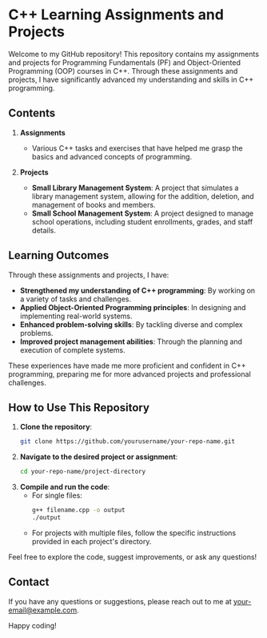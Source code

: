 # C++ Learning Assignments and Projects

Welcome to my GitHub repository! This repository contains my assignments and projects for Programming Fundamentals (PF) and Object-Oriented Programming (OOP) courses in C++. Through these assignments and projects, I have significantly advanced my understanding and skills in C++ programming.

## Contents

1. **Assignments**
    - Various C++ tasks and exercises that have helped me grasp the basics and advanced concepts of programming.

2. **Projects**
    - **Small Library Management System**: A project that simulates a library management system, allowing for the addition, deletion, and management of books and members.
    - **Small School Management System**: A project designed to manage school operations, including student enrollments, grades, and staff details.
## Learning Outcomes

Through these assignments and projects, I have:
- **Strengthened my understanding of C++ programming**: By working on a variety of tasks and challenges.
- **Applied Object-Oriented Programming principles**: In designing and implementing real-world systems.
- **Enhanced problem-solving skills**: By tackling diverse and complex problems.
- **Improved project management abilities**: Through the planning and execution of complete systems.

These experiences have made me more proficient and confident in C++ programming, preparing me for more advanced projects and professional challenges.

## How to Use This Repository

1. **Clone the repository**: 
    ```bash
    git clone https://github.com/yourusername/your-repo-name.git
    ```
2. **Navigate to the desired project or assignment**:
    ```bash
    cd your-repo-name/project-directory
    ```
3. **Compile and run the code**:
    - For single files:
        ```bash
        g++ filename.cpp -o output
        ./output
        ```
    - For projects with multiple files, follow the specific instructions provided in each project's directory.

Feel free to explore the code, suggest improvements, or ask any questions!

## Contact

If you have any questions or suggestions, please reach out to me at [your-email@example.com](mailto:your-email@example.com).

Happy coding!
